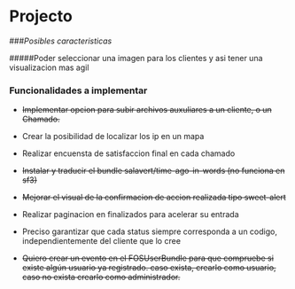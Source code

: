 # **Projecto**

###_Posibles caracteristicas_

#####Poder seleccionar una imagen para los clientes y asi tener una visualizacion mas agil

### Funcionalidades a implementar
* ~~Implementar opcion para subir archivos auxuliares a un cliente, o un Chamado.~~
* Crear la posibilidad de localizar los ip en un mapa
* Realizar encuensta de satisfaccion final en cada chamado
* ~~Instalar y traducir el bundle salavert/time-ago-in-words (no funciona en sf3)~~
* ~~Mejorar el visual de la confirmacion de accion realizada tipo sweet-alert~~
* Realizar paginacion en finalizados para acelerar su entrada
* Preciso garantizar que cada status siempre corresponda a un codigo, independientemente del cliente que lo cree


* ~~Quiero crear un evento en el FOSUserBundle para que compruebe si existe algún usuario ya registrado.
 caso exista, crearlo como usuario, caso no exista crearlo como administrador.~~

